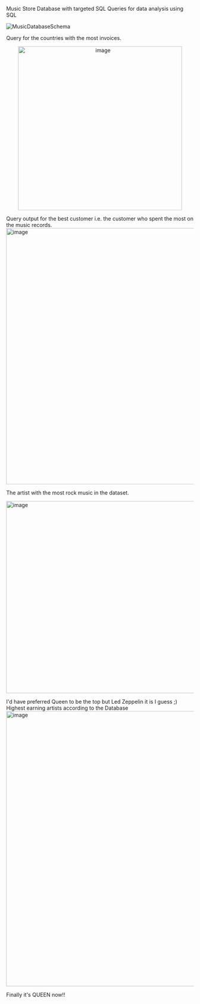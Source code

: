  Music Store Database with targeted SQL Queries for data analysis using SQL

![MusicDatabaseSchema](https://github.com/pratt12/Music_store_proj/assets/69366735/36f894af-5ad7-4abd-9bf4-7eebcbff95fe)

Query for the countries with the most invoices. 
<p align="center">
<img width="440" alt="image" src="https://github.com/pratt12/Music_store_proj/assets/69366735/5ad9f52b-00f6-4984-a8e6-adf013af278a">
</p>
Query output for the best customer i.e. the customer who spent the most on the music records.
<img width="688" alt="image" src="https://github.com/pratt12/Music_store_proj/assets/69366735/f1460693-8562-458f-83ea-b3be81676f87">

The artist with the most rock music in the dataset.

<img width="516" alt="image" src="https://github.com/pratt12/Music_store_proj/assets/69366735/4c4b016b-877d-4f13-9194-0f41aa6b9299">

I'd have preferred Queen to be the top but Led Zeppelin it is I guess ;)
Highest earning artists according to the Database
<img width="739" alt="image" src="https://github.com/pratt12/Music_store_proj/assets/69366735/9b55fed8-35c8-4ce2-af5f-ad191457640e">

Finally it's QUEEN now!!







